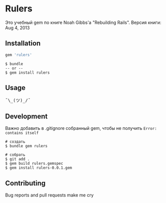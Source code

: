 # Rulers

Это учебный gem по книге Noah Gibbs'а "Rebuilding Rails". Версия книги: Aug 4, 2013

## Installation

```ruby
gem 'rulers'
```
    $ bundle
    -- or --
    $ gem install rulers

## Usage
<pre>
¯\_(ツ)_/¯
</pre>

## Development
Важно добавить в .gitignore собранный gem, чтобы не получить `Error: contains itself`

    # создать
    $ bundle gem rulers

    # собрать
    $ git add .
    $ gem build rulers.gemspec
    $ gem install rulers-0.0.1.gem

## Contributing

Bug reports and pull requests make me cry
